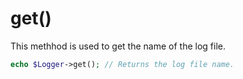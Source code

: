 # get()
This methhod is used to get the name of the log file.

```php
echo $Logger->get(); // Returns the log file name.
```
